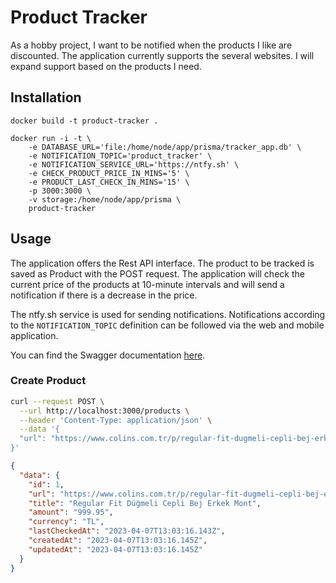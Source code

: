 # Product Tracker

As a hobby project, I want to be notified when the products I like are discounted. The application currently supports the several websites. I will expand support based on the products I need.

## Installation

```shell
docker build -t product-tracker .
```

```shell
docker run -i -t \
    -e DATABASE_URL='file:/home/node/app/prisma/tracker_app.db' \
    -e NOTIFICATION_TOPIC='product_tracker' \
    -e NOTIFICATION_SERVICE_URL='https://ntfy.sh' \
    -e CHECK_PRODUCT_PRICE_IN_MINS='5' \
    -e PRODUCT_LAST_CHECK_IN_MINS='15' \
    -p 3000:3000 \
    -v storage:/home/node/app/prisma \
    product-tracker
```

## Usage

The application offers the Rest API interface. The product to be tracked is saved as Product with the POST request. The application will check the current price of the products at 10-minute intervals and will send a notification if there is a decrease in the price.

The ntfy.sh service is used for sending notifications. Notifications according to the `NOTIFICATION_TOPIC` definition can be followed via the web and mobile application.

You can find the Swagger documentation [here](http://localhost:3000/documentation).

### Create Product

```bash
curl --request POST \
  --url http://localhost:3000/products \
  --header 'Content-Type: application/json' \
  --data '{
  "url": "https://www.colins.com.tr/p/regular-fit-dugmeli-cepli-bej-erkek-mont-39024"
}'
```

```json
{
  "data": {
    "id": 1,
    "url": "https://www.colins.com.tr/p/regular-fit-dugmeli-cepli-bej-erkek-mont-39024",
    "title": "Regular Fit Düğmeli Cepli Bej Erkek Mont",
    "amount": "999.95",
    "currency": "TL",
    "lastCheckedAt": "2023-04-07T13:03:16.143Z",
    "createdAt": "2023-04-07T13:03:16.145Z",
    "updatedAt": "2023-04-07T13:03:16.145Z"
  }
}
```
